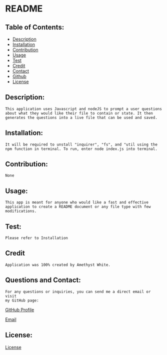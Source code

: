 # README

    
## Table of Contents:
* [Description](#description)
* [Installation](#installation)
* [Contribution](#contribution)
* [Usage](#usage)
* [Test](#tests)
* [Credit](#credit)
* [Contact](#email)
* [Github](#username)
* [License](#license)

## Description:

    This application uses Javascript and nodeJS to prompt a user questions about what they would like their file to contain or state. It then generates the questions into a live file that can be used and saved.

## Installation:
    It will be required to unstall "inquirer", "fs", and "util using the npm function in terminal. To run, enter node index.js into terminal.

## Contribution:
    None

## Usage:
    This app is meant for anyone who would like a fast and effective application to create a README document or any file type with few modifications.

## Test:
    Please refer to Installation

## Credit
    Application was 100% created by Amethyst White.

## Questions and Contact:
    For any questions or inquiries, you can send me a direct email or visit 
    my GitHub page:
[GitHub Profile](https://github.com/Am-White)

[Email](aybwhite@gmail.com)

## License:
[License](https://opensource.org/licenses/gpl-license) 
